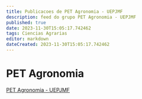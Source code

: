 ```yaml
---
title: Publicacoes de PET Agronomia - UEPJMF 
description: feed do grupo PET Agronomia - UEPJMF
published: true
date: 2023-11-30T15:05:17.742462
tags: Ciencias Agrarias
editor: markdown
dateCreated: 2023-11-30T15:05:17.742462
---
```


# PET Agronomia
[PET Agronomia - UEPJMF](/grupo/222PETAgronomiaUEPJMF)